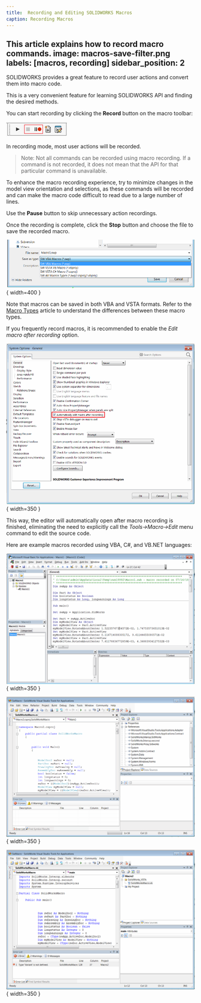 ```yaml
---
title:  Recording and Editing SOLIDWORKS Macros
caption: Recording Macros
---
```

 This article explains how to record macro commands.
image: macros-save-filter.png
labels: [macros, recording]
sidebar_position: 2
---
SOLIDWORKS provides a great feature to record user actions and convert them into macro code.

This is a very convenient feature for learning SOLIDWORKS API and finding the desired methods.

You can start recording by clicking the **Record** button on the macro toolbar:

![Macro Record Command in the Toolbar](macro-toolbar.png)

In recording mode, most user actions will be recorded.

> Note: Not all commands can be recorded using macro recording. If a command is not recorded, it does not mean that the API for that particular command is unavailable.

To enhance the macro recording experience, try to minimize changes in the model view orientation and selections, as these commands will be recorded and can make the macro code difficult to read due to a large number of lines.

Use the **Pause** button to skip unnecessary action recordings.

Once the recording is complete, click the **Stop** button and choose the file to save the recorded macro.

![Save Recorded Macro](macros-save-filter.png){ width=400 }

Note that macros can be saved in both VBA and VSTA formats. Refer to the [Macro Types](/docs/codestack/solidworks-api/getting-started/macros/types) article to understand the differences between these macro types.

If you frequently record macros, it is recommended to enable the *Edit macro after recording* option.

![Option to Automatically Edit Macro](option-edit-macro-after-recording.png){ width=350 }

This way, the editor will automatically open after macro recording is finished, eliminating the need to explicitly call the *Tools->Macro->Edit* menu command to edit the source code.

Here are example macros recorded using VBA, C#, and VB.NET languages:

![Example Macro Recorded in VBA](sample-vba-recorded-macro.png){ width=350 }

![Example Macro Recorded in C# VSTA](sample-vsta-csharp-recorded-macro.png){ width=350 }

![Example Macro Recorded in VB.NET VSTA](sample-vsta-vb.net-recorded-macro.png){ width=350 }
